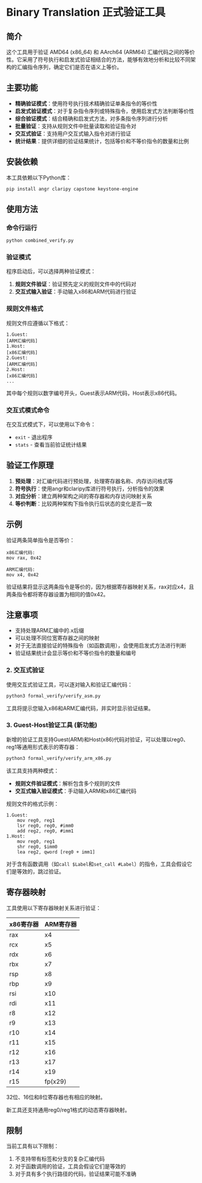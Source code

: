 # Binary Translation 正式验证工具

## 简介

这个工具用于验证 AMD64 (x86_64) 和 AArch64 (ARM64) 汇编代码之间的等价性。它采用了符号执行和启发式验证相结合的方法，能够有效地分析和比较不同架构的汇编指令序列，确定它们是否在语义上等价。

## 主要功能

- **精确验证模式**：使用符号执行技术精确验证单条指令的等价性
- **启发式验证模式**：对于复杂指令序列或特殊指令，使用启发式方法判断等价性
- **综合验证模式**：结合精确和启发式方法，对多条指令序列进行分析
- **批量验证**：支持从规则文件中批量读取和验证指令对
- **交互式验证**：支持用户交互式输入指令对进行验证
- **统计结果**：提供详细的验证结果统计，包括等价和不等价指令的数量和比例

## 安装依赖

本工具依赖以下Python库：

```bash
pip install angr claripy capstone keystone-engine
```

## 使用方法

### 命令行运行

```bash
python combined_verify.py
```

### 验证模式

程序启动后，可以选择两种验证模式：

1. **规则文件验证**：验证预先定义的规则文件中的代码对
2. **交互式输入验证**：手动输入x86和ARM代码进行验证

### 规则文件格式

规则文件应遵循以下格式：

```
1.Guest:
[ARM汇编代码]
1.Host:
[x86汇编代码]
2.Guest:
[ARM汇编代码]
2.Host:
[x86汇编代码]
...
```

其中每个规则以数字编号开头，Guest表示ARM代码，Host表示x86代码。

### 交互式模式命令

在交互式模式下，可以使用以下命令：

- `exit` - 退出程序
- `stats` - 查看当前验证统计结果

## 验证工作原理

1. **预处理**：对汇编代码进行预处理，处理寄存器名称、内存访问格式等
2. **符号执行**：使用angr和claripy库进行符号执行，分析指令的效果
3. **对应分析**：建立两种架构之间的寄存器和内存访问映射关系
4. **等价判断**：比较两种架构下指令执行后状态的变化是否一致

## 示例

验证两条简单指令是否等价：

```
x86汇编代码:
mov rax, 0x42

ARM汇编代码:
mov x4, 0x42
```

验证结果将显示这两条指令是等价的，因为根据寄存器映射关系，rax对应x4，且两条指令都将寄存器设置为相同的值0x42。

## 注意事项

- 支持处理ARM汇编中的.x后缀
- 可以处理不同位宽寄存器之间的映射
- 对于无法直接验证的特殊指令（如函数调用），会使用启发式方法进行判断
- 验证结果统计会显示等价和不等价指令的数量和编号 




### 2. 交互式验证

使用交互式验证工具，可以逐对输入和验证汇编代码：

```bash
python3 formal_verify/verify_asm.py
```

工具将提示您输入x86和ARM汇编代码，并实时显示验证结果。

### 3. Guest-Host验证工具 (新功能)

新增的验证工具支持Guest(ARM)和Host(x86)代码对验证，可以处理以reg0、reg1等通用形式表示的寄存器：

```bash
python3 formal_verify/verify_arm_x86.py
```

该工具支持两种模式：
- **规则文件验证模式**：解析包含多个规则的文件
- **交互式输入验证模式**：手动输入ARM和x86汇编代码

规则文件的格式示例：
```
1.Guest:
    mov reg0, reg1
    lsr reg0, reg0, #imm0
    add reg2, reg0, #imm1
1.Host:
    mov reg0, reg1
    shr reg0, $imm0
    lea reg2, qword [reg0 + imm1]
```

对于含有函数调用（如`call $Label`和`set_call #Label`）的指令，工具会假设它们是等效的，跳过验证。

## 寄存器映射

工具使用以下寄存器映射关系进行验证：

| x86寄存器 | ARM寄存器 |
|----------|-----------|
| rax      | x4        |
| rcx      | x5        |
| rdx      | x6        |
| rbx      | x7        |
| rsp      | x8        |
| rbp      | x9        |
| rsi      | x10       |
| rdi      | x11       |
| r8       | x12       |
| r9       | x13       |
| r10      | x14       |
| r11      | x15       |
| r12      | x16       |
| r13      | x17       |
| r14      | x19       |
| r15      | fp(x29)   |

32位、16位和8位寄存器也有相应的映射。

新工具还支持通用reg0/reg1格式的动态寄存器映射。

## 限制

当前工具有以下限制：

1. 不支持带有标签和分支的复杂汇编代码
2. 对于函数调用的验证，工具会假设它们是等效的
3. 对于具有多个执行路径的代码，验证结果可能不准确